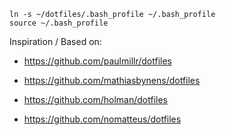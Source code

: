 
    ln -s ~/dotfiles/.bash_profile ~/.bash_profile
    source ~/.bash_profile


Inspiration / Based on:

* https://github.com/paulmillr/dotfiles


* https://github.com/mathiasbynens/dotfiles
* https://github.com/holman/dotfiles
* https://github.com/nomatteus/dotfiles